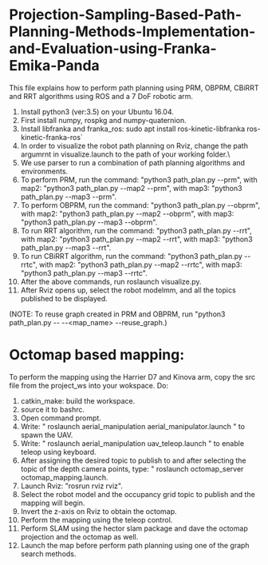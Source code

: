 # Projection-Sampling-Based-Path-Planning-Methods-Implementation-and-Evaluation-using-Franka-Emika-Panda

This file explains how to perform path planning using PRM, OBPRM, CBiRRT and RRT algorithms using ROS and a 7 DoF robotic arm.

1) Install python3 (ver:3.5) on your Ubuntu 16.04.
2) First install numpy, rospkg and numpy-quaternion.
3) Install libfranka and franka_ros: sudo apt install ros-kinetic-libfranka ros-kinetic-franka-ros`
4) In order to visualize the robot path planning on Rviz, change the path argumrnt in visualize.launch to the path of your working folder.\
5) We use parser to run a combination of path planning algorithms and environments.
6) To perform PRM, run the command: "python3 path_plan.py --prm", with map2: "python3 path_plan.py --map2 --prm", with map3: "python3 path_plan.py --map3 --prm".
7) To perform OBPRM, run the command: "python3 path_plan.py --obprm", with map2: "python3 path_plan.py --map2 --obprm", with map3: "python3 path_plan.py --map3 --obprm".
8) To run RRT algorithm, run the command: "python3 path_plan.py --rrt", with map2: "python3 path_plan.py --map2 --rrt", with map3: "python3 path_plan.py --map3 --rrt".
9) To run CBiRRT algorithm, run the command: "python3 path_plan.py --rrtc", with map2: "python3 path_plan.py --map2 --rrtc", with map3: "python3 path_plan.py --map3 --rrtc".
10) After the above commands, run roslaunch visualize.py.
11) After Rviz opens up, select the robot modelmm, and all the topics published to be displayed.

(NOTE: To reuse graph created in PRM and OBPRM, run "python3 path_plan.py --<algorithm> --<map_name> --reuse_graph.)

# Octomap based mapping:
  
To perform the mapping using the Harrier D7 and Kinova arm, copy the src file from the project_ws into your wokspace.
Do:
  1) catkin_make: build the workspace.
  2) source it to bashrc.
  2) Open command prompt.
  3) Write: " roslaunch aerial_manipulation aerial_manipulator.launch " to spawn the UAV.
  4) Write: " roslaunch aerial_manipulation uav_teleop.launch " to enable teleop using keyboard.
  5) After assigning the desired topic to publish to and after selecting the topic of the depth camera points, type: " roslaunch octomap_server octomap_mapping.launch.
  6) Launch Rviz: "rosrun rviz rviz".
  7) Select the robot model and the occupancy grid topic to publish and the mapping will begin.
  8) Invert the z-axis on Rviz to obtain the octomap.
  9) Perform the mapping using the teleop control.
  10) Perform SLAM using the hector slam package and dave the octomap projection and the octomap as well.
  10) Launch the map before perform path planning using one of the graph search methods.
